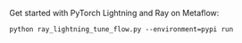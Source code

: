 Get started with PyTorch Lightning and Ray on Metaflow:
```
python ray_lightning_tune_flow.py --environment=pypi run
```